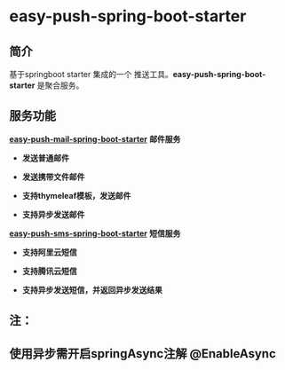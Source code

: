 # easy-push-spring-boot-starter

## 简介



基于springboot starter 集成的一个 推送工具。**easy-push-spring-boot-starter** 是聚合服务。



## 服务功能



**[easy-push-mail-spring-boot-starter](https://github.com/stripling-feng/easy-push-spring-boot-starter/tree/main/easy-push-mail-spring-boot-starter)** **邮件服务**

- **发送普通邮件**

- **发送携带文件邮件**

- **支持thymeleaf模板，发送邮件**

- **支持异步发送邮件**

  

**[easy-push-sms-spring-boot-starter](https://github.com/stripling-feng/easy-push-spring-boot-starter/tree/main/easy-push-sms-spring-boot-starter)** **短信服务**

- **支持阿里云短信**

- **支持腾讯云短信**

- **支持异步发送短信，并返回异步发送结果**

  

## **注：** 

## **使用异步需开启springAsync注解   @EnableAsync**

